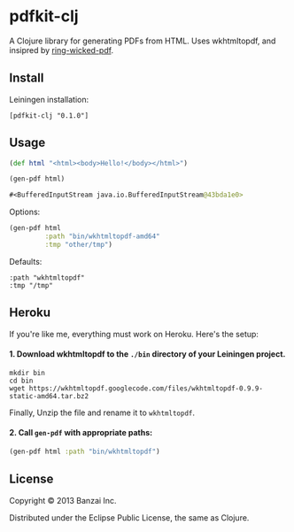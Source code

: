 # pdfkit-clj

A Clojure library for generating PDFs from HTML. Uses wkhtmltopdf, and insipred by [ring-wicked-pdf](https://github.com/gberenfield/ring-wicked-pdf).

## Install

Leiningen installation:

```
[pdfkit-clj "0.1.0"]
```

## Usage

```clojure
(def html "<html><body>Hello!</body></html>")

(gen-pdf html)

#<BufferedInputStream java.io.BufferedInputStream@43bda1e0>
```

Options:

```clojure
(gen-pdf html
         :path "bin/wkhtmltopdf-amd64"
         :tmp "other/tmp")
```

Defaults:

```
:path "wkhtmltopdf"
:tmp "/tmp"
```

## Heroku

If you're like me, everything must work on Heroku. Here's the setup:

#### 1. Download wkhtmltopdf to the `./bin` directory of your Leiningen project.

```
mkdir bin
cd bin
wget https://wkhtmltopdf.googlecode.com/files/wkhtmltopdf-0.9.9-static-amd64.tar.bz2
```

Finally, Unzip the file and rename it to `wkhtmltopdf`.

#### 2. Call `gen-pdf` with appropriate paths:

```clojure
(gen-pdf html :path "bin/wkhtmltopdf")
```

## License

Copyright © 2013 Banzai Inc.

Distributed under the Eclipse Public License, the same as Clojure.
